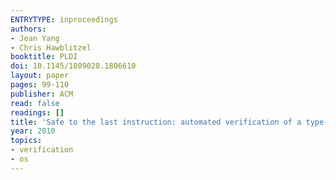 ```yaml
---
ENTRYTYPE: inproceedings
authors:
- Jean Yang
- Chris Hawblitzel
booktitle: PLDI
doi: 10.1145/1809028.1806610
layout: paper
pages: 99-110
publisher: ACM
read: false
readings: []
title: 'Safe to the last instruction: automated verification of a type-safe operating system'
year: 2010
topics:
- verification
- os
---
```

